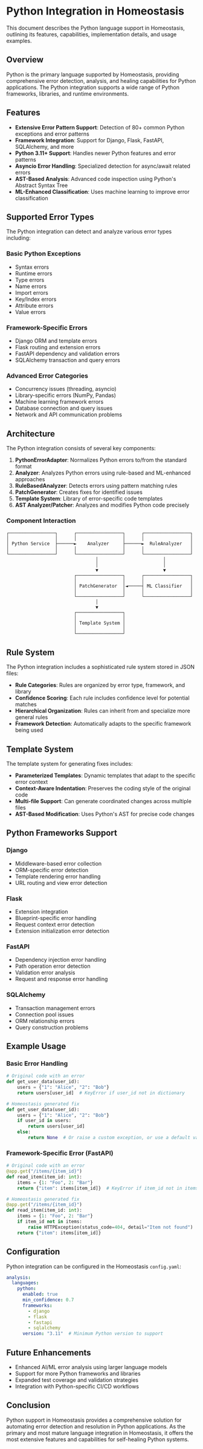 # Python Integration in Homeostasis

This document describes the Python language support in Homeostasis, outlining its features, capabilities, implementation details, and usage examples.

## Overview

Python is the primary language supported by Homeostasis, providing comprehensive error detection, analysis, and healing capabilities for Python applications. The Python integration supports a wide range of Python frameworks, libraries, and runtime environments.

## Features

- **Extensive Error Pattern Support**: Detection of 80+ common Python exceptions and error patterns
- **Framework Integration**: Support for Django, Flask, FastAPI, SQLAlchemy, and more
- **Python 3.11+ Support**: Handles newer Python features and error patterns
- **Asyncio Error Handling**: Specialized detection for async/await related errors
- **AST-Based Analysis**: Advanced code inspection using Python's Abstract Syntax Tree
- **ML-Enhanced Classification**: Uses machine learning to improve error classification

## Supported Error Types

The Python integration can detect and analyze various error types including:

### Basic Python Exceptions
- Syntax errors
- Runtime errors
- Type errors
- Name errors
- Import errors
- Key/Index errors
- Attribute errors
- Value errors

### Framework-Specific Errors
- Django ORM and template errors
- Flask routing and extension errors
- FastAPI dependency and validation errors
- SQLAlchemy transaction and query errors

### Advanced Error Categories
- Concurrency issues (threading, asyncio)
- Library-specific errors (NumPy, Pandas)
- Machine learning framework errors
- Database connection and query issues
- Network and API communication problems

## Architecture

The Python integration consists of several key components:

1. **PythonErrorAdapter**: Normalizes Python errors to/from the standard format
2. **Analyzer**: Analyzes Python errors using rule-based and ML-enhanced approaches
3. **RuleBasedAnalyzer**: Detects errors using pattern matching rules
4. **PatchGenerator**: Creates fixes for identified issues
5. **Template System**: Library of error-specific code templates
6. **AST Analyzer/Patcher**: Analyzes and modifies Python code precisely

### Component Interaction

```
┌─────────────────┐      ┌─────────────────┐      ┌─────────────────┐
│                 │      │                 │      │                 │
│ Python Service  ├──────►    Analyzer     ├──────►  RuleAnalyzer   │
│                 │      │                 │      │                 │
└─────────────────┘      └─────────────────┘      └─────────────────┘
                                 │                        │
                                 │                        │
                                 ▼                        ▼
                         ┌─────────────────┐      ┌─────────────────┐
                         │                 │      │                 │
                         │ PatchGenerator  │◄─────┤ ML Classifier   │
                         │                 │      │                 │
                         └─────────────────┘      └─────────────────┘
                                 │
                                 ▼
                         ┌─────────────────┐
                         │                 │
                         │ Template System │
                         │                 │
                         └─────────────────┘
```

## Rule System

The Python integration includes a sophisticated rule system stored in JSON files:

- **Rule Categories**: Rules are organized by error type, framework, and library
- **Confidence Scoring**: Each rule includes confidence level for potential matches
- **Hierarchical Organization**: Rules can inherit from and specialize more general rules
- **Framework Detection**: Automatically adapts to the specific framework being used

## Template System

The template system for generating fixes includes:

- **Parameterized Templates**: Dynamic templates that adapt to the specific error context
- **Context-Aware Indentation**: Preserves the coding style of the original code
- **Multi-file Support**: Can generate coordinated changes across multiple files
- **AST-Based Modification**: Uses Python's AST for precise code changes

## Python Frameworks Support

### Django
- Middleware-based error collection
- ORM-specific error detection
- Template rendering error handling
- URL routing and view error detection

### Flask
- Extension integration
- Blueprint-specific error handling
- Request context error detection
- Extension initialization error detection

### FastAPI
- Dependency injection error handling
- Path operation error detection
- Validation error analysis
- Request and response error handling

### SQLAlchemy
- Transaction management errors
- Connection pool issues
- ORM relationship errors
- Query construction problems

## Example Usage

### Basic Error Handling

```python
# Original code with an error
def get_user_data(user_id):
    users = {"1": "Alice", "2": "Bob"}
    return users[user_id]  # KeyError if user_id not in dictionary

# Homeostasis generated fix
def get_user_data(user_id):
    users = {"1": "Alice", "2": "Bob"}
    if user_id in users:
        return users[user_id]
    else:
        return None  # Or raise a custom exception, or use a default value
```

### Framework-Specific Error (FastAPI)

```python
# Original code with an error
@app.get("/items/{item_id}")
def read_item(item_id: int):
    items = {1: "Foo", 2: "Bar"}
    return {"item": items[item_id]}  # KeyError if item_id not in items

# Homeostasis generated fix
@app.get("/items/{item_id}")
def read_item(item_id: int):
    items = {1: "Foo", 2: "Bar"}
    if item_id not in items:
        raise HTTPException(status_code=404, detail="Item not found")
    return {"item": items[item_id]}
```

## Configuration

Python integration can be configured in the Homeostasis `config.yaml`:

```yaml
analysis:
  languages:
    python:
      enabled: true
      min_confidence: 0.7
      frameworks:
        - django
        - flask
        - fastapi
        - sqlalchemy
      version: "3.11"  # Minimum Python version to support
```

## Future Enhancements

- Enhanced AI/ML error analysis using larger language models
- Support for more Python frameworks and libraries
- Expanded test coverage and validation strategies
- Integration with Python-specific CI/CD workflows

## Conclusion

Python support in Homeostasis provides a comprehensive solution for automating error detection and resolution in Python applications. As the primary and most mature language integration in Homeostasis, it offers the most extensive features and capabilities for self-healing Python systems.